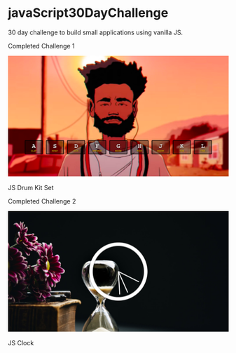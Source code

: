 # javaScript30DayChallenge
30 day challenge to build small applications using vanilla JS. 

Completed Challenge 1

<img src="Drumset.png" />

JS Drum Kit Set

Completed Challenge 2 

<img src="./ClockJS/clockJS.png" />

JS Clock
